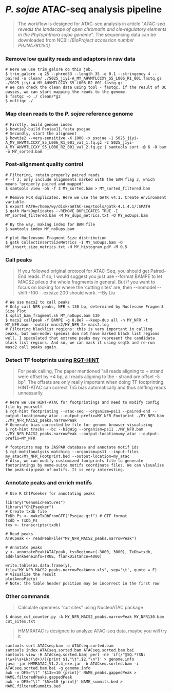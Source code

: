 # *P. sojae* ATAC-seq analysis pipeline
>The workflow is designed for ATAC-seq analysis in article "*ATAC-seq reveals the landscape of open chromatin and cis-regulatory elements in the *Phytophthora sojae* genome*". The sequencing data can be downloaded from NCBI: *[BioProject accession number PRJNA761250]*.

### Remove low quality reads and adaptors in raw data
```
# Here we use trim_galore do this job.
$ trim_galore -q 25 --phred33 --length 35 -e 0.1 --stringency 4 --paired -o clean/ ./S025_jiyi-A_MY_AHVMTLCCXY_S5_L006_R1_001.fastq.gz ./S025_jiyi-A_MY_AHVMTLCCXY_S5_L006_R2_001.fastq.gz
# We can check the clean data using tool - fastqc, if the result of QC passes, we can start mapping the reads to the genome. 
$ fastqc -o ./ clean/*gz
$ multiqc ./
```

### Map clean reads to the *P. sojae* reference genome
```
# Firstly, build genome index
$ bowtie2-build Psojae11.fasta psojae
# Secondly, start the alignment
$ bowtie2 --very-sensitive -X 1000 -x psojae -1 S025_jiyi-A_MY_AHVMTLCCXY_S5_L006_R1_001_val_1.fq.gz -2 S025_jiyi-A_MY_AHVMTLCCXY_S5_L006_R2_001_val_2.fq.gz | samtools sort -@ 6 -O bam -o MY_sorted.bam
```

### Post-alignment quality control
```
# Filtering, retain properly paired reads
# -f 3: only include alignments marked with the SAM flag 3, which means "properly paired and mapped"
$ samtools view -bh -f 3 MY_sorted.bam > MY_sorted_filtered.bam

# Remove PCR duplicates. Here we use the GATK v4.1. Create environment variable.
$ export PATH=/home/wy/disk/aATAC-seq/tools/gatk-4.1.4.1/:$PATH
$ gatk MarkDuplicates --REMOVE_DUPLICATES TRUE -I MY_sorted_filtered.bam -M MY_dups_metrics.txt -O MY_noDups.bam

# By the way, making index for BAM file
$ samtools index MY_noDups.bam

# plot Nucleosome Fragment Size distribution
$ gatk CollectInsertSizeMetrics -I MY_noDups.bam -O MY_insert_size_metrics.txt -H MY_histogram.pdf -M 0.5
```

### Call peaks

>If you followed original protocol for ATAC-Seq, you should get Paired-End reads. If so, I would suggest you just use --format BAMPE to let MACS2 pileup the whole fragments in general. But if you want to focus on looking for where the ‘cutting sites’ are, then --nomodel --shift -100 --extsize 200 should work. --By Liu

```
# We use macs2 to call peaks
# Only call NFR peaks, NFR < 130 bp, determined by Nuclesome Fragment Size Plot
$ split_bam_fragment.sh MY_noDups.bam 130
$ macs2 callpeak -f BAMPE -g 8.8e7 --keep-dup all -n MY_NFR -t MY_NFR.bam --outdir macs2/MY_NFR 2> macs2.log
# Filtering blacklist regions: this is very important in calling peaks, but non-model speceis don not have marked black list regions well. I speculated that extreme peaks may represent the candidata black list regions. And so, we can mask it using seqtk and re-run masc2 call peaks again.
```

### Detect TF footprints using [RGT-HINT](http://www.regulatory-genomics.org/motif-analysis/introduction/)
>For peak calling, The paper mentioned "all reads aligning to + strand were offset by +4 bp, all reads aligning to the - strand are offset -5 bp". The offsets are only really important when doing TF footprinting. HINT-ATAC can correct Tn5 bias automatically and thus shifting reads unnessarily.
```
# Here we use HINT-ATAC for footprintings and need to modify config file by yourself
$ rgt-hint footprinting --atac-seq --organism=ps11 --paired-end --output-location=my_atac --output-prefix=MY_NFR_Footprint ./MY_NFR.bam ./MY_NFR_MACS2_peaks.narrowPeak
# Generate bias corrected bw file for genome browser visualizing
$ rgt-hint tracks --bc --bigWig --organism=ps11 ./MY_NFR.bam ./MY_NFR_MACS2_peaks.narrowPeak --output-location=my_atac --output-prefix=MY_NFR

# footprints map to JASPAR database and annotate motif ids
$ rgt-motifanalysis matching --organism=ps11 --input-files my_atac/MY_NFR_Footprint.bed --output-location=my_atac
# Also, we can modify customized footprints file to generate footprintings by meme-suite motifs coordinate files. We can visualize the peak-dip-peak of motifs. It is very interesting.
```

### Annotate peaks and enrich motifs
```
# Use R ChIPseeker for annotating peaks 

library("GenomicFeatures")
library("ChIPseeker")
# Create txdb file
TxDb_Ps <- makeTxDbFromGFF("Psojae.gtf") # GTF format
txdb = TxDb_Ps
txs <- transcripts(txdb)

# Read peaks
ATACpeak <- readPeakFile("MY_NFR_MACS2_peaks.narrowPeak")

# Annotate peaks
y <- annotatePeak(ATACpeak, tssRegion=c(-3000, 3000), TxDb=txdb, addFlankGeneInfo=TRUE, flankDistance=4000)

write.table(as.data.frame(y), file="MY_NFR_MACS2_peaks.narrowPeakAnno.xls", sep='\t', quote = F)
# Visualize the result
plotAnnoPie(y)
# Note: the table header position may be incorrect in the first row
```

### Other commands
>Calculate openness "cut sites" using NucleoATAC package
```
$ dnase_cut_counter.py -A MY_NFR_MACS2_peaks.narrowPeak MY_NFR130.bam cut_sites.txt
```

>HMMRATAC is designed to analyze ATAC-seq data, maybe you will try it
```
samtools sort ATACseq.bam -o ATACseq.sorted.bam
samtools index ATACseq.sorted.bam ATACseq.sorted.bam.bai
samtools view -H ATACseq.sorted.bam| perl -ne 'if(/^@SQ.*?SN:(\w+)\s+LN:(\d+)/){print $1,"\t",$2,"\n"}' > genome.info
java -jar HMMRATAC_V1.2.4_exe.jar -b ATACseq.sorted.bam -i ATACseq.sorted.bam.bai -g genome.info
awk -v OFS="\t" '$13>=10 {print}' NAME_peaks.gappedPeak > NAME.filteredPeaks.gappedPeak
awk -v OFS="\t" '$5>=10 {print}' NAME_summits.bed > NAME.filteredSummits.bed
```

